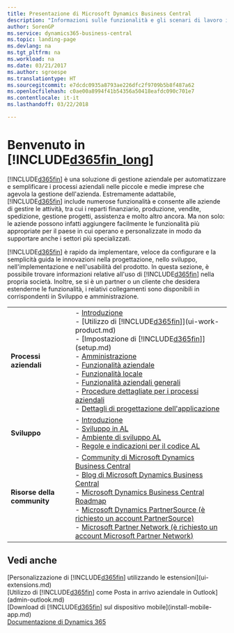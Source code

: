 ```yaml
---
title: Presentazione di Microsoft Dynamics Business Central
description: "Informazioni sulle funzionalità e gli scenari di lavoro in Business Central, una soluzione di gestione aziendale per piccole e medie imprese."
author: SorenGP
ms.service: dynamics365-business-central
ms.topic: landing-page
ms.devlang: na
ms.tgt_pltfrm: na
ms.workload: na
ms.date: 03/21/2017
ms.author: sgroespe
ms.translationtype: HT
ms.sourcegitcommit: e7dcdc0935a8793ae226dfc2f9709b5b8f487a62
ms.openlocfilehash: c0ae00a8994f41b54356a50418eafdc090c701e7
ms.contentlocale: it-it
ms.lasthandoff: 03/22/2018

---
```

# <a name="welcome-to-included365finlongincludesd365finlongmdmd"></a>Benvenuto in [!INCLUDE[d365fin_long](includes/d365fin_long_md.md)]
[!INCLUDE[d365fin](includes/d365fin_md.md)] è una soluzione di gestione aziendale per automatizzare e semplificare i processi aziendali nelle piccole e medie imprese che agevola la gestione dell'azienda. Estremamente adattabile, [!INCLUDE[d365fin](includes/d365fin_md.md)] include numerose funzionalità e consente alle aziende di gestire le attività, tra cui i reparti finanziario, produzione, vendite, spedizione, gestione progetti, assistenza e molto altro ancora. Ma non solo: le aziende possono infatti aggiungere facilmente le funzionalità più appropriate per il paese in cui operano e personalizzate in modo da supportare anche i settori più specializzati.

[!INCLUDE[d365fin](includes/d365fin_md.md)] è rapido da implementare, veloce da configurare e la semplicità guida le innovazioni nella progettazione, nello sviluppo, nell'implementazione e nell'usabilità del prodotto. In questa sezione, è possibile trovare informazioni relative all'uso di [!INCLUDE[d365fin](includes/d365fin_md.md)] nella propria società. Inoltre, se si è un partner o un cliente che desidera estenderne le funzionalità, i relativi collegamenti sono disponibili in corrispondenti in Sviluppo e amministrazione.  

|||  
|-|-|  
|**Processi aziendali**|-   [Introduzione](product-get-started.md)<br />-   [Utilizzo di [!INCLUDE[d365fin](includes/d365fin_md.md)]](ui-work-product.md)<br />-   [Impostazione di [!INCLUDE[d365fin](includes/d365fin_md.md)]](setup.md)<br />-   [Amministrazione](admin-setup-and-administration.md)<br />-   [Funzionalità aziendale](across-business-functionality.md)<br />-   [Funzionalità locale](LocalFunctionality/Austria/austria-local-functionality.md)<br />-   [Funzionalità aziendali generali](ui-across-business-areas.md)<br />-   [Procedure dettagliate per i processi aziendali](walkthrough-business-process-walkthroughs.md)<br />-   [Dettagli di progettazione dell'applicazione](design-details-application-design.md)|  
|**Sviluppo**|-   [Introduzione](/dynamics365/business-central/dev-itpro/index)<br />-   [Sviluppo in AL](/dynamics365/business-central/dev-itpro/developer/devenv-dev-overview)<br />-   [Ambiente di sviluppo AL](/dynamics365/business-central/dev-itpro/developer/devenv-reference-overview)<br />-   [Regole e indicazioni per il codice AL](/dynamics365/business-central/dev-itpro/compliance/apptest-overview)|  
|**Risorse della community**|-   [Community di Microsoft Dynamics Business Central](https://community.dynamics.com/business)<br />-   [Blog di Microsoft Dynamics Business Central](https://community.dynamics.com/business/b/financials)<br />-   [Microsoft Dynamics Business Central Roadmap](https://roadmap.dynamics.com/#edition=1#application=a56e2c12-2a92-e611-80dc-c4346bac0910#status=3a708a86-ae97-e611-80df-c4346baceb68)<br />-   [Microsoft Dynamics PartnerSource \(è richiesto un account PartnerSource\)](https://mbs.microsoft.com/partnersource)<br />-   [Microsoft Partner Network \(è richiesto un account Microsoft Partner Network\)](https://mspartner.microsoft.com/en/us/Pages/index.aspx)|  

## <a name="see-also"></a>Vedi anche
[Personalizzazione di [!INCLUDE[d365fin](includes/d365fin_md.md)] utilizzando le estensioni](ui-extensions.md)  
[Utilizzo di [!INCLUDE[d365fin](includes/d365fin_md.md)] come Posta in arrivo aziendale in Outlook](admin-outlook.md)  
[Download di [!INCLUDE[d365fin](includes/d365fin_md.md)] sul dispositivo mobile](install-mobile-app.md)  
[Documentazione di Dynamics 365](https://docs.microsoft.com/en-us/dynamics365/#pivot=solutions&panel=solutions_financials)

